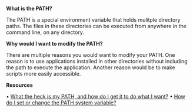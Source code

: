 **What is the PATH?**

The PATH is a special environment variable that holds mulitple directory paths. The files in these directories can be executed from anywhere in the command line, on any directory.

**Why would I want to modify the PATH?**

There are multiple reasons you would want to modify your PATH. One reason is to use applications installed in other directories without including the path to execute the application. Another reason would be to make scripts more easily accessible.

**Resources**

• [What the heck is my PATH, and how do I get it to do what I want?](https://astrobiomike.github.io/unix/modifying_your_path)
•  [How do I set or change the PATH system variable?](https://java.com/en/download/help/path.html)
